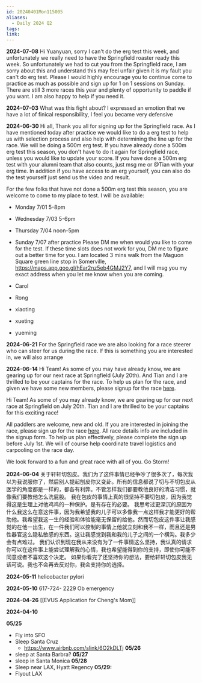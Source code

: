 ```yaml
---
id: 20240401Mon115005
aliases:
  - Daily 2024 Q2
tags: 
link:
---
```

**2024-07-08**
Hi Yuanyuan, sorry I can't do the erg test this week, and unfortunately we really need to have the Springfield roaster ready this week. So unfortunately we had to cut you from the Springfield race, I am sorry about this and understand this may feel unfair given it is my fault you can't do erg test.
Please I would highly encourage you to continue come to practice as much as possible and sign up for 1 on 1 sessions on Sunday. There are still 3 more races this year and plenty of opportunity to paddle if you want. I am also happy to help if you need it.

**2024-07-03**
What was this fight about?
I expressed an emotion that we have a lot of finical responsibility, I feel you became very defensive 

**2024-06-30**
Hi all,
Thank you all for signing up for the Springfield race. As I have mentioned today after practice we would like to do a erg test to help us with selection process and also help with determining the line up for the race. We will be doing a 500m erg test. If you have already done a 500m erg test this season, you don't have to do it again for Springfield race, unless you would like to update your score. If you have done a 500m erg test with your alumni team that also counts, just msg me or @Tian with your erg time. In addition if you have access to an erg yourself, you can also do the test yourself just send us the video and result.

For the few folks that have not done a 500m erg test this season, you are welcome to come to my place to test.
I will be available:
- Monday 7/01 5-8pm
- Wednesday 7/03 5-6pm
- Thursday 7/04 noon-5pm
- Sunday 7/07 after practice
Please DM me when would you like to come for the test. If these time slots does not work for you, DM me to figure out a better time for you.
I am located 3 mins walk from the Maguon Square green line stop in Somerville, https://maps.app.goo.gl/hEar2nz5eb4GMJ2Y7, and I will msg you my exact address when you let me know when you are coming.

- Carol
- Rong
- xiaoting
- xueting
- yueming

**2024-06-21**
For the Springfield race we are also looking for a race steerer who can steer for us during the race. If this is something you are interested in, we will also arrange  

**2024-06-14**
Hi Team!
As some of you may have already know, we are gearing up for our next race at Springfield (July 20th). 
And Tian and I are thrilled to be your captains for the race. 
To help us plan for the race, and given we have some new members, please signup for the race [here](https://docs.google.com/forms/d/e/1FAIpQLSf0h6XoBhhgXGrnhnHGFD7onz4GlEFrCdI8KAmY1qZPNw9GIw/viewform?usp=sf_link).

Hi Team!
As some of you may already know, we are gearing up for our next race at Springfield on July 20th. Tian and I are thrilled to be your captains for this exciting race!

All paddlers are welcome, new and old. If you are interested in joining the race, please sign up for the race [here](https://docs.google.com/forms/d/e/1FAIpQLSf0h6XoBhhgXGrnhnHGFD7onz4GlEFrCdI8KAmY1qZPNw9GIw/viewform?usp=sf_link). All race details info are included in the signup form. To help us plan effectively, please complete the sign up before July 1st. We will of course help coordinate travel logistics and carpooling on the race day.

We look forward to a fun and great race with all of you. Go Storm!


**2024-06-04**
关于轩轩切包皮。我们为了这件事情已经争吵了很多次了，每次我以为我说服你了，然后别人提起刨皮你又变卦。所有的信息都说了切与不切包皮从医学的角度都是一样的，都各有利弊。不管怎样我们都要教他良好的清洁习惯，就像我们要教他怎么洗屁股。
我在包皮的事情上真的很坚持不要切包皮，因为我觉得这是生理上对他鸡鸡的一种保护。是有存在的必要。
我思考过更深沉的原因为什么我这么在意这件事，因为我希望我的儿子可以多像我一点这样我才能更好的帮助他。我希望我这一生的经验和体验能毫无保留的给他。然而切包皮这件事让我感觉的在他一出生，在一件我们可以控制的事情上他就立刻和我不一样，而且还是男性器官这么隐私敏感的东西。这让我感觉到我和我的儿子之间的一个横沟。我多少会有点难过。
我们认识到现在我从来没有为了一件事情这么坚持，我认真的请求你可以在这件事上能尝试理解我的心情，我也希望能得到你的支持，即使你可能不同意或者不喜欢这个决定。
如果你看完了还坚持你的想法，要给轩轩切包皮我无话可说。我也不会再去反对你，我会支持你的选择。

**2024-05-11**
helicobacter pylori

**2024-05-10**
617-724- 2229
Ob emergency 

**2024-04-26**
[[EVUS Application for Cheng's Mom]]

**2024-04-10**

**05/25**
- Fly into SFO
- Sleep Santa Cruz
    - https://www.airbnb.com/slink/6O2kDLTj
**05/26**
- sleep at Santa Barbra?
**05/27**
- sleep in Santa Monica
**05/28**
- Sleep near LAX, Hyatt Regency
**05/29:** 
- Flyout LAX
